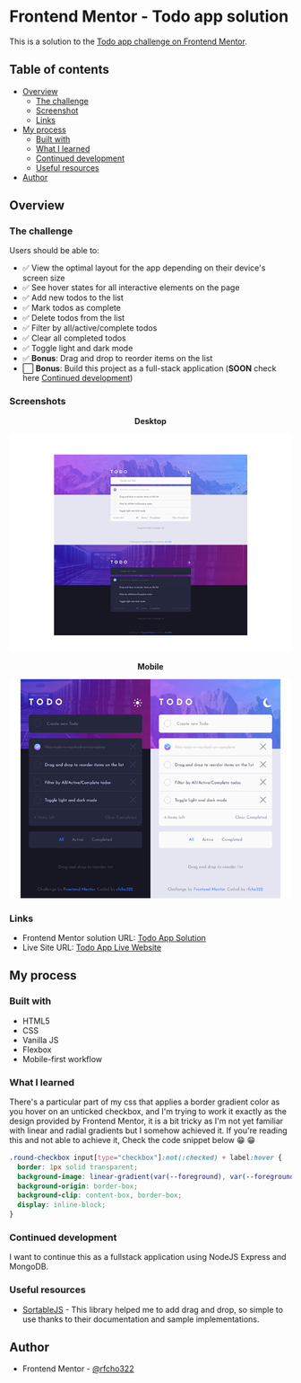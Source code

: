 # Frontend Mentor - Todo app solution

This is a solution to the [Todo app challenge on Frontend Mentor](https://www.frontendmentor.io/challenges/todo-app-Su1_KokOW).

## Table of contents

- [Overview](#overview)
  - [The challenge](#the-challenge)
  - [Screenshot](#screenshots)
  - [Links](#links)
- [My process](#my-process)
  - [Built with](#built-with)
  - [What I learned](#what-i-learned)
  - [Continued development](#continued-development)
  - [Useful resources](#useful-resources)
- [Author](#author)

## Overview

### The challenge

Users should be able to:

- &#9989; View the optimal layout for the app depending on their device's screen size
- &#9989; See hover states for all interactive elements on the page
- &#9989; Add new todos to the list
- &#9989; Mark todos as complete
- &#9989; Delete todos from the list
- &#9989; Filter by all/active/complete todos
- &#9989; Clear all completed todos
- &#9989; Toggle light and dark mode
- &#9989; **Bonus**: Drag and drop to reorder items on the list
- &#11036; **Bonus**: Build this project as a full-stack application (**SOON** check here [Continued development](#continued-development))

### Screenshots

<p align="center">
  <strong>Desktop</strong>
</p>
<p align="center">
  <img src="public/images/ss-desktop.png"/>
</p>
<p align="center">
  <strong>Mobile</strong>
</p>
<p align="center">
  <img src="public/images/ss-mobile.png"/>
</p>

### Links

- Frontend Mentor solution URL: [Todo App Solution](https://www.frontendmentor.io/solutions/a-drag-and-drop-todo-app-HQMrC2t1Uz)
- Live Site URL: [Todo App Live Website](https://rfcho322.github.io/fem-todo-app/)

## My process

### Built with

- HTML5
- CSS
- Vanilla JS
- Flexbox
- Mobile-first workflow

### What I learned

There's a particular part of my css that applies a border gradient color as you hover on an unticked checkbox, and I'm trying to work it exactly as the design provided by Frontend Mentor, it is a bit tricky as I'm not yet familiar with linear and radial gradients but I somehow achieved it. If you're reading this and not able to achieve it, Check the code snippet below &#128513; &#128513;

```css
.round-checkbox input[type="checkbox"]:not(:checked) + label:hover {
  border: 1px solid transparent;
  background-image: linear-gradient(var(--foreground), var(--foreground)), radial-gradient(circle at top left,hsl(192, 100%, 67%), hsl(280, 87%, 65%));
  background-origin: border-box;
  background-clip: content-box, border-box;
  display: inline-block;
}
```

### Continued development

I want to continue this as a fullstack application using NodeJS Express and MongoDB.

### Useful resources

- [SortableJS](https://sortablejs.github.io/Sortable/) - This library helped me to add drag and drop, so simple to use thanks to their documentation and sample implementations.

## Author

- Frontend Mentor - [@rfcho322](https://www.frontendmentor.io/profile/rfcho322)

